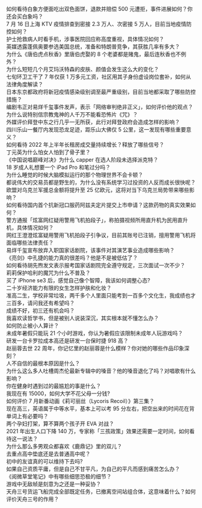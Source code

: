 如何看待白象方便面吃出双色面饼，退款并赔偿 500 元遭拒，事件进展如何？你还会买白象吗？  
7 月 16 日上海 KTV 疫情排查到密接 2.3 万人、次密接 5 万人，目前当地疫情防控如何？  
护士抢救病人时看手机，涉事医院回应称高度重视，具体情况如何？  
英媒透露蓬佩奥要参选美国总统，准备和特朗普竞争，其获胜几率有多大？  
为什么《唐伯虎点秋香》里唐伯虎娶的 8 个老婆都是赌鬼，最后连秋香也不例外？  
为什么短短几个月艾玛沃特森的皮肤、颜值会发生这么大的变化？  
七旬环卫工干了 7 年仅获 1 万多元工资，社区用其子身份虚设岗位套补，如何从法律角度解读？  
日本东京都政府将新冠疫情感染级别调至最严重级别，目前当地都采取了哪些防控措施？  
编剧韦正对易烊千玺事件发声，表示「网络审判绝非正义」，如何评价他的观点？  
为什么说特别信宗教鬼神的人千万不能看恐怖片《咒》？  
外媒评价拜登中东之行几乎一无所获，此行对拜登政府会造成怎样的影响？  
四川乐山一餐厅内发现恐龙足迹，距乐山大佛仅 5 公里，这一发现有哪些重要意义？  
如何看待 2022 年上半年长租房成交量持续增长？释放了哪些信号？  
丁元英为什么怕女人怕到了骨子里？  
《中国说唱巅峰对决》为什么 capper 在选人阶段未选择派克特？  
18 岁成人礼想要一个 iPad Pro 和笔过分吗？  
为什么睡觉的时候大脑模拟运行的那个物理世界不会卡顿？  
都说伟大的交易员都是野生的，为什么没有系统学习过投资的人反而成长很快呢？  
欧盟对乌克兰军援总金额将提升至 25 亿欧元，这将对当下乌克兰局势带来哪些影响？  
如何看待国内首个抗新冠口服药阿兹夫定片提交上市申请？这款药物的真实效果如何？  
警方通报「炫富网红疑用警用飞机拍段子」，称拍摄视频所用直升机为民用直升机，具体情况如何？  
网红王澄澄炫富疑用警用飞机拍段子引争议，目前其账号已注销，擅用警用飞机将面临哪些法律责任？  
易烊千玺宣布放弃入职国家话剧院，该事件对其演艺事业造成哪些影响？  
《亮剑》中孔捷的能力真的很差吗？他是不是被低估了？  
如何看待胡先煦发文表示报考国家话剧院完全遵守规定，三次面试一次不少？  
莉莉保护哈利的魔咒为什么不普及？  
买了 iPhone se3 后，感觉自己像个智障，我该如何调整心态?  
二十岁经济能力有限的女生怎样护肤和化妆？  
准高二生，学校非常垃圾，两千多个人里面只能考到一百多个文化生，我成绩也才三百多，请问我还有希望吗？  
成绩不好，初三还有机会吗？  
我喜欢读哲学书，但是被别人说装深沉，其实根本就不懂怎么办？  
如何防止被小人算计？  
未成年暑假只能玩 21 个小时游戏，你认为暑假应该限制未成年人玩游戏吗？  
研发一台卡罗拉成本高还是研发一台保时捷 918 高？  
赵丽蓉去世 22 周年，你记忆里的赵丽蓉是什么模样？你对她的哪些作品印象深刻？  
人不自信的最根本原因是什么？  
为什么这么多人吐槽周杰伦最新专辑中的嗓音？他的嗓音退化了吗？对唱歌有什么影响？  
你在健身时遇到过的最尴尬的事是什么？  
我现在有 15000，如何大学不花父母一分钱?  
如何评价 7 月新番动画《莉可丽丝（Lycoris Recoil）》第三集？  
现在高三，英语属于中等水平，基本上可以考 95 分左右，把空出来的时间花在背单词上有必要吗？  
两个孕妇打架，算不算两个孩子开 EVA 对战？  
2021 年出生人口下降 140 万，专家称「三孩政策」效果还需要一定时间，如何看待这一说法？  
为什么那么多男观众都喜欢《鹿鼎记》里的双儿？  
去重点高中垫底还是去普通高中呢？  
初中的友谊真的可以维持下去吗?  
如果自己资质平庸，但是自己不甘平凡，为自己的平凡而感到痛苦怎么办？  
《阅微草堂笔记》中有哪些细思恐极的细节？  
游戏中无敌帧是刻意为之还是一种妥协？  
天舟三号货运飞船完成全部既定任务，已撤离空间站组合体，这意味着什么？如何评价天舟三号的作用？  
